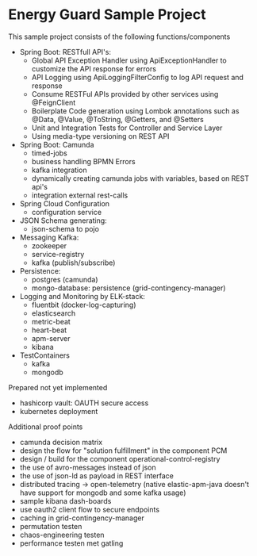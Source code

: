 # Energy Guard Sample Project

This sample project consists of the following functions/components
- Spring Boot: RESTfull API's:
    - Global API Exception Handler using ApiExceptionHandler to customize the API response for errors
    - API Logging using ApiLoggingFilterConfig to log API request and response
    - Consume RESTFul APIs provided by other services using @FeignClient
    - Boilerplate Code generation using Lombok annotations such as @Data, @Value, @ToString, @Getters, and @Setters
    - Unit and Integration Tests for Controller and Service Layer
    - Using media-type versioning on REST API
- Spring Boot: Camunda
  - timed-jobs
  - business handling BPMN Errors
  - kafka integration
  - dynamically creating camunda jobs with variables, based on REST api's
  - integration external rest-calls 
- Spring Cloud Configuration
  - configuration service
- JSON Schema generating:
  - json-schema to pojo
- Messaging Kafka:
  - zookeeper
  - service-registry
  - kafka (publish/subscribe)
- Persistence:
  - postgres (camunda)
  - mongo-database: persistence (grid-contingency-manager)
- Logging and Monitoring by ELK-stack:
  - fluentbit (docker-log-capturing)
  - elasticsearch
  - metric-beat
  - heart-beat
  - apm-server
  - kibana
- TestContainers
  - kafka 
  - mongodb


Prepared not yet implemented
- hashicorp vault: OAUTH secure access
- kubernetes deployment

Additional proof points
- camunda decision matrix
- design the flow for "solution fulfillment" in the component PCM 
- design / build for the component operational-control-registry  
- the use of avro-messages instead of json
- the use of json-ld as payload in REST interface 
- distributed tracing -> open-telemetry (native elastic-apm-java doesn't have support for mongodb and some kafka usage)
- sample kibana dash-boards 
- use oauth2 client flow to secure endpoints
- caching in grid-contingency-manager
- permutation testen
- chaos-engineering testen
- performance testen met gatling
